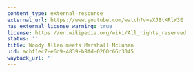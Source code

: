 ```yaml
---
content_type: external-resource
external_url: https://www.youtube.com/watch?v=sXJ8tKRlW3E
has_external_license_warning: true
license: https://en.wikipedia.org/wiki/All_rights_reserved
status: ''
title: Woody Allen meets Marshall McLuhan
uid: acbf1ec7-e6d9-4839-b8fd-0260c66c3045
wayback_url: ''
---
```

